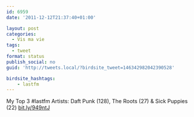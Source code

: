 ```yaml
---
id: 6959
date: '2011-12-12T21:37:40+01:00'

layout: post
categories:
  - Vis ma vie
tags:
  - tweet
format: status
publish_social: no
guid: 'http://tweets.local/?birdsite_tweet=146342982042390528'

birdsite_hashtags:
    - lastfm
---
```


My Top 3 #lastfm Artists: Daft Punk (128), The Roots (27) &amp; Sick Puppies (22) [bit.ly/949ntJ](http://bit.ly/949ntJ)